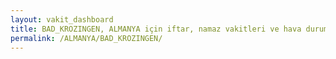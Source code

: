 ```yaml
---
layout: vakit_dashboard
title: BAD_KROZINGEN, ALMANYA için iftar, namaz vakitleri ve hava durumu - ilçe/eyalet seç
permalink: /ALMANYA/BAD_KROZINGEN/
---
```


<script type="text/javascript">
  var GLOBAL_COUNTRY = 'ALMANYA';
  var GLOBAL_CITY = 'BAD_KROZINGEN';
  var GLOBAL_STATE = '';
  var lat = 72;
  var lon = 21;
</script>
